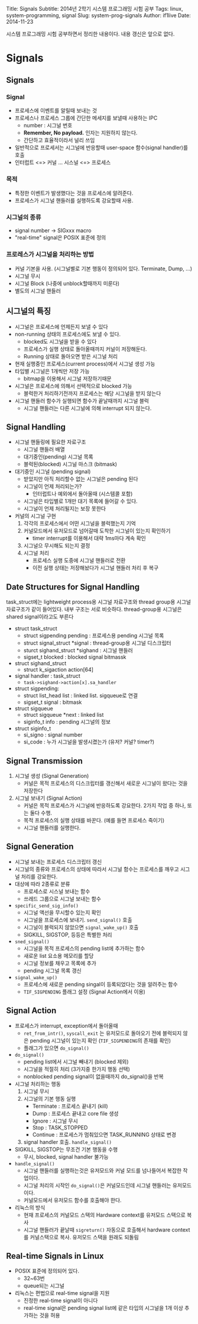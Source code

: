 Title: Signals
Subtitle: 2014년 2학기 시스템 프로그래밍 시험 공부
Tags: linux, system-programming, signal
Slug: system-prog-signals
Author: if1live
Date: 2014-11-23

시스템 프로그래밍 시험 공부하면서 정리한 내용이다. 내용 갱신은 앞으로 없다.

# Signals

## Signals
### Signal
* 프로세스에 이벤트를 알릴때 보내는 것
* 프로세스나 프로세스 그룹에 간단한 메세지를 보낼때 사용하는 IPC
    * number : 시그널 번호
    * **Remember, No payload.** 인자는 지원하지 않는다.
    * 간단하고 효율적이라서 널리 쓰임
* 일반적으로 프로세서는 시그널에 반응할때 user-space 함수(signal handler)를 호출
* 인터럽트 <=> 커널 ... 시스널 <=> 프로세스

### 목적
* 특정한 이벤트가 발생했다는 것을 프로세스에 알려준다.
* 프로세스가 시그널 핸들러를 실행하도록 강요할때 사용.

### 시그널의 종류
* signal number -> SIGxxx macro
* "real-time" signal은 POSIX 표준에 정의

### 프로레스가 시그널을 처리하는 방법
* 커널 기본을 사용. (시그널별로 기본 행동이 정의되어 있다. Terminate, Dump, ...)
* 시그널 무시
* 시그널 Block (나중에 unblock할때까지 미룬다)
* 별도의 시그널 핸들러

## 시그널의 특징
* 시그널은 프로세스에 언제든지 보낼 수 있다
* non-running 상태의 프로세스에도 보낼 수 있다.
    * blocked도 시그널을 받을 수 있다
    * 프로세스가 실행 상태로 돌아올때까지 커널이 저장해둔다.
    * Running 상태로 돌아오면 받은 시그널 처리
* 현재 실행중인 프로세스(current process)에서 시그널 생성 가능
* 타입별 시그널은 1개씩만 저장 가능
    * bitmap을 이용해서 시그널 저장하기때문
* 시그널은 프로세스에 의해서 선택적으로 blocked 가능
    * 블럭한거 처리하기전까지 프로세스는 해당 시그널을 받지 않는다
* 시그널 핸들러 함수가 실행되면 함수가 끝날때까지 시그널 블럭
    * 시그널 핸들러는 다른 시그널에 의해 interrupt 되지 않는다.

## Signal Handling
* 시그널 핸들링에 필요한 자료구조
    * 시그널 핸들러 배열
    * 대기중인(pending) 시그널 목록
    * 블럭된(blocked) 시그널 마스크 (bitmask)
* 대기중인 시그널 (pending signal)
    * 받았지만 아직 처리할수 없는 시그널은 pending 된다
    * 시그널이 언제 처리되는가?
        * 인터럽트나 예외에서 돌아올때 (시스템콜 포함)
    * 시그널은 타입별로 1개만 대기 목록에 들어갈 수 있다.
    * 시그널이 언제 처리될지는 보장 못한다
* 커널의 시그널 구현
    1. 각각의 프로세스에서 어떤 시그널을 블럭했는지 기억
    2. 커널모드에서 유저모드로 넘어갈때 도착한 시그널이 있는지 확인하기
        * timer interrupt를 이용해서 대략 1ms마다 계속 확인
    3. 시그널으 무시해도 되는지 결정
    4. 시그널 처리
        * 프로세스 실행 도중에 시그널 핸들러로 전환
        * 이전 실행 상태는 저장해놨다가 시그널 핸들러 처리 후 복구

## Date Structures for Signal Handling
task_struct에는 lightweight process용 시그널 자료구조와 thread group용 시그널 자료구조가 같이 들어있다. 내부 구조는 서로 비슷하다. thread-group용 시그널은 shared signal이라고도 부른다

* struct task_struct
    * struct sigpending pending : 프로세스용 pending 시그널 목록
    * struct signal_struct *signal : thread-group용 시그널 디스크립터
    * sturct sighand_struct *sighand : 시그널 핸들러
    * sigset_t blocked : blocked signal bitmassk
* struct sighand_struct
    * struct k_sigaction action[64]
* signal handler : task_struct
    * ```task->sighand->action[x].sa_handler```
* struct sigpending:
    * struct list_head list : linked list. sigqueue로 연결
    * sigset_t signal : bitmask
* struct sigqueue
    * struct sigqueue *next : linked list
    * siginfo_t info : pending 시그널의 정보
* struct siginfo_t
    * si_signo : signal number
    * si_code : 누가 시그널을 발생시켰는가 (유저? 커널? timer?)


## Signal Transmission
1. 시그널 생성 (Signal Generation)
    * 커널은 목적 프로세스의 디스크립터를 갱신해서 새로운 시그널이 왔다는 것을 저장한다
2. 시그널 보내기 (Signal Action)
    * 커널은 목적 프로세스가 시그널에 반응하도록 강요한다. 2가지 작업 중 하나, 또는 둘다 수행.
    * 목적 프로세스의 실행 상태를 바꾼다. (예를 들면 프로세스 죽이기)
    * 시그널 핸들러를 실행한다. 

## Signal Generation
* 시그널 보내는 프로세스 디스크립터 갱신
* 시그널의 종류와 프로세스의 상태에 따라서 시그널 함수는 프로세스를 깨우고 시그널 처리를 강요한다.
* 대상에 따라 2종류로 분류
    * 프로세스로 시스널 보내는 함수
    * 쓰레드 그룹으로 시그널 보내는 함수 
* ```specific_send_sig_info()```
    * 시그널 액선을 무시할수 있는지 확인
    * 시그널을 프로세스에 보내기. ```send_signal()``` 호출
    * 시그널이 블럭되지 않았으면 ```signal_wake_up()``` 호출
    * SIGKILL, SIGSTOP, 등등은 특별한 처리
* ```sned_signal()```
    * 시그널을 목적 프로세스의 pending list에 추가하는 함수
    * 새로운 list 요소용 메모리를 할당
    * 시그널 정보를 채우고 목록에 추가
    * pending 시그널 목록 갱신
* ```signal_wake_up()```
    * 프로세스에 새로운 pending singal이 등록되었다는 것을 알려주는 함수
    * ```TIF_SIGPENDING``` 플래그 설정 (Signal Action에서 이용)


## Signal Action
* 프로세스가 interrupt, exception에서 돌아올때
    * ```ret_from_intr()```, ```syscall_exit``` 는 유저모드로 돌아오기 전에 블럭되지 않은 pending 시그널이 있는지 확인 (```TIF_SIGPENDING```의 존재를 확인)
    * 플래그가 있으면 ```do_signal()```
* ```do_signal()```
    * pending list에서 시그널 빼내기 (blocked 제외)
    * 시그널을 적절히 처리 (3가지중 한가지 행동 선택)
    * nonblocked pending signal이 없을때까지 do_signal()을 반복
* 시그널 처리하는 행동
    1. 시그널 무시
    2. 시그널의 기본 행동 실행
        * Terminate : 프로세스 끝내기 (kill)
        * Dump : 프로세스 끝내고 core file 생성
        * Ignore : 시그널 무시
        * Stop : TASK_STOPPED
        * Continue : 프로세스가 멈춰있으면 TASK_RUNNING 상태로 변경
    3. signal handler 호출. ```handle_signal()```
* SIGKILL, SIGSTOP는 무조건 기본 행동을 수행
    * 무시, blocked, signal handler 불가능
* ```handle_signal()```
    * 시그널 핸들러를 실행하는것은 유저모드와 커널 모드를 넘나들어서 복잡한 작업이다.
    * 시그널 처리의 시작인 ```do_signal()```은 커널모드인데 시그널 핸들러는 유저모드이다.
    * 커널모드에서 유저모드 함수를 호출해야 한다.
* 리눅스의 방식
    * 현재 프로세스의 커널모드 스택의 Hardware context를 유저모드 스택으로 복사
    * 시그널 핸들러가 끝날때 ```sigreturn()``` 자동으로 호출해서 hardware context를 커널스택으로 복사. 유저모드 스택을 원래도 되돌림
    
## Real-time Signals in Linux
* POSIX 표준에 정의되어 있다.
    * 32~63번
    * queue되는 시그널
* 리눅스는 편법으로 real-time signal을 지원
    * 진정한 real-time signal이 아니다
    * real-time signal은 pending signal list에 같은 타입의 시그널을 1개 이상 추가하는 것을 허용



